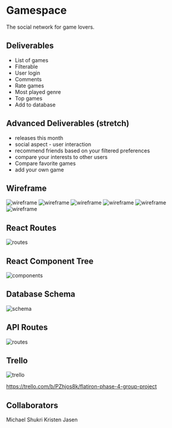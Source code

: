 # Gamespace

The social network for game lovers.



## Deliverables
* List of games
* Filterable
* User login
* Comments
* Rate games
* Most played genre
* Top games
* Add to database



## Advanced Deliverables (stretch)
* releases this month 
* social aspect - user interaction 
* recommend friends based on your filtered preferences
* compare your interests to other users
* Compare favorite games
* add your own game


## Wireframe
<img src="planning/page1.JPG" alt="wireframe">
<img src="planning/page2.JPG" alt="wireframe">
<img src="planning/page 3.JPG" alt="wireframe">
<img src="planning/page4.JPG" alt="wireframe">
<img src="planning/page 5.JPG" alt="wireframe">
<img src="planning/page 6.JPG" alt="wireframe">

## React Routes
<img src="planning/React Routes.png" alt="routes">

## React Component Tree
<img src='planning/React Component Tree.png' alt='components'>

## Database Schema
<img src="planning/relationtable.JPG" alt="schema">

## API Routes
<img src="planning/apiroutes.JPG" alt="routes">


## Trello
<img src="planning/trello.JPG" alt="trello">

https://trello.com/b/PZhjos8k/flatiron-phase-4-group-project

## Collaborators
Michael
Shukri
Kristen
Jasen